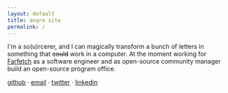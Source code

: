 ```yaml
---
layout: default
title: anqre site
permalink: /
---
```


I'm a so(u)rcerer, and I can magically transform a bunch of letters in something that ~~could~~ work in a computer.
At the moment working for [Farfetch](https://farfetchcareers.com) as a software engineer and as open-source community manager build an open-source program office.

[github](https://github.com/anqre) · 
[email](mailto:andrecorreia@pm.me) · 
[twitter](https://twitter.com/ndxnc) · 
[linkedin](https://www.linkedin.com/in/andcorreia)
